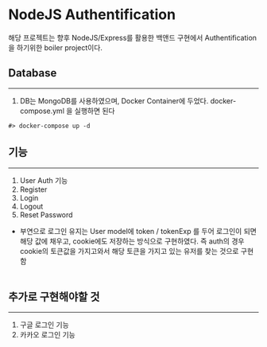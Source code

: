 # NodeJS Authentification

해당 프로젝트는 향후 NodeJS/Express를 활용한 백앤드 구현에서
Authentification을 하기위한 boiler project이다.

## Database

---

1. DB는 MongoDB를 사용하였으며, Docker Container에 두었다.
   docker-compose.yml 을 실행하면 된다

```
#> docker-compose up -d
```

## 기능

---

1. User Auth 기능
2. Register
3. Login
4. Logout
5. Reset Password

- 부연으로 로그인 유지는 User model에 token / tokenExp 를 두어 로그인이 되면 해당 값에 채우고, cookie에도 저장하는 방식으로 구현하였다. 즉 auth의 경우 cookie의 토큰값을 가지고와서 해당 토큰을 가지고 있는 유저를 찾는 것으로 구현함
  <br><br>

## 추가로 구현해야할 것

---

1. 구글 로그인 기능
2. 카카오 로그인 기능
